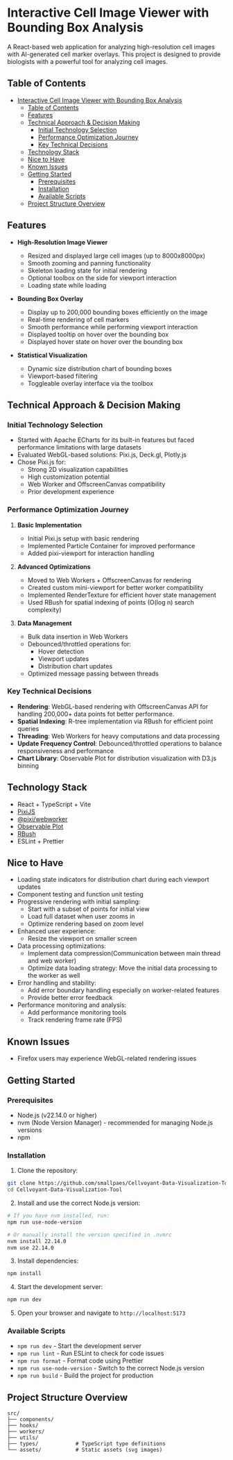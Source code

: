 # Interactive Cell Image Viewer with Bounding Box Analysis

A React-based web application for analyzing high-resolution cell images with AI-generated cell marker overlays. This project is designed to provide biologists with a powerful tool for analyzing cell images.

## Table of Contents

- [Interactive Cell Image Viewer with Bounding Box Analysis](#interactive-cell-image-viewer-with-bounding-box-analysis)
  - [Table of Contents](#table-of-contents)
  - [Features](#features)
  - [Technical Approach \& Decision Making](#technical-approach--decision-making)
    - [Initial Technology Selection](#initial-technology-selection)
    - [Performance Optimization Journey](#performance-optimization-journey)
    - [Key Technical Decisions](#key-technical-decisions)
  - [Technology Stack](#technology-stack)
  - [Nice to Have](#nice-to-have)
  - [Known Issues](#known-issues)
  - [Getting Started](#getting-started)
    - [Prerequisites](#prerequisites)
    - [Installation](#installation)
    - [Available Scripts](#available-scripts)
  - [Project Structure Overview](#project-structure-overview)

## Features

- **High-Resolution Image Viewer**

  - Resized and displayed large cell images (up to 8000x8000px)
  - Smooth zooming and panning functionality
  - Skeleton loading state for initial rendering
  - Optional toolbox on the side for viewport interaction
  - Loading state while loading

- **Bounding Box Overlay**

  - Display up to 200,000 bounding boxes efficiently on the image
  - Real-time rendering of cell markers
  - Smooth performance while performing viewport interaction
  - Displayed tooltip on hover over the bounding box
  - Displayed hover state on hover over the bounding box

- **Statistical Visualization**
  - Dynamic size distribution chart of bounding boxes
  - Viewport-based filtering
  - Toggleable overlay interface via the toolbox

## Technical Approach & Decision Making

### Initial Technology Selection

- Started with Apache ECharts for its built-in features but faced performance limitations with large datasets
- Evaluated WebGL-based solutions: Pixi.js, Deck.gl, Plotly.js
- Chose Pixi.js for:
  - Strong 2D visualization capabilities
  - High customization potential
  - Web Worker and OffscreenCanvas compatibility
  - Prior development experience

### Performance Optimization Journey

1. **Basic Implementation**

   - Initial Pixi.js setup with basic rendering
   - Implemented Particle Container for improved performance
   - Added pixi-viewport for interaction handling

2. **Advanced Optimizations**

   - Moved to Web Workers + OffscreenCanvas for rendering
   - Created custom mini-viewport for better worker compatibility
   - Implemented RenderTexture for efficient hover state management
   - Used RBush for spatial indexing of points (O(log n) search complexity)

3. **Data Management**
   - Bulk data insertion in Web Workers
   - Debounced/throttled operations for:
     - Hover detection
     - Viewport updates
     - Distribution chart updates
   - Optimized message passing between threads

### Key Technical Decisions

- **Rendering**: WebGL-based rendering with OffscreenCanvas API for handling 200,000+ data points fot better performance.
- **Spatial Indexing**: R-tree implementation via RBush for efficient point queries
- **Threading**: Web Workers for heavy computations and data processing
- **Update Frequency Control**: Debounced/throttled operations to balance responsiveness and performance
- **Chart Library**: Observable Plot for distribution visualization with D3.js binning

## Technology Stack

- React + TypeScript + Vite
- [PixiJS](https://pixijs.com/)
- [@pixi/webworker](https://www.npmjs.com/package/@pixi/webworker)
- [Observable Plot](https://observablehq.com/plot/)
- [RBush](https://github.com/mourner/rbush)
- ESLint + Prettier

## Nice to Have

- Loading state indicators for distribution chart during each viewport updates
- Component testing and function unit testing
- Progressive rendering with initial sampling:
  - Start with a subset of points for initial view
  - Load full dataset when user zooms in
  - Optimize rendering based on zoom level
- Enhanced user experience:
  - Resize the viewport on smaller screen
- Data processing optimizations:
  - Implement data compression(Communication between main thread and web worker)
  - Optimize data loading strategy: Move the initial data processing to the worker as well
- Error handling and stability:
  - Add error boundary handling especially on worker-related features
  - Provide better error feedback
- Performance monitoring and analysis:
  - Add performance monitoring tools
  - Track rendering frame rate (FPS)

## Known Issues

- Firefox users may experience WebGL-related rendering issues

## Getting Started

### Prerequisites

- Node.js (v22.14.0 or higher)
- nvm (Node Version Manager) - recommended for managing Node.js versions
- npm

### Installation

1. Clone the repository:

```bash
git clone https://github.com/smallpaes/Cellvoyant-Data-Visualization-Tool.git
cd Cellvoyant-Data-Visualization-Tool
```

2. Install and use the correct Node.js version:

```bash
# If you have nvm installed, run:
npm run use-node-version

# Or manually install the version specified in .nvmrc
nvm install 22.14.0
nvm use 22.14.0
```

3. Install dependencies:

```bash
npm install
```

4. Start the development server:

```bash
npm run dev
```

5. Open your browser and navigate to `http://localhost:5173`

### Available Scripts

- `npm run dev` - Start the development server
- `npm run lint` - Run ESLint to check for code issues
- `npm run format` - Format code using Prettier
- `npm run use-node-version` - Switch to the correct Node.js version
- `npm run build` - Build the project for production

## Project Structure Overview

```
src/
├── components/
├── hooks/
├── workers/
├── utils/
├── types/            # TypeScript type definitions
└── assets/           # Static assets (svg images)
```
